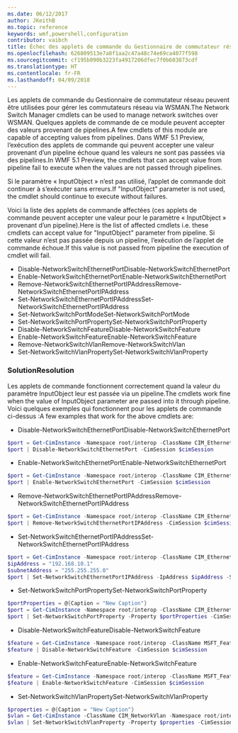 ```yaml
---
ms.date: 06/12/2017
author: JKeithB
ms.topic: reference
keywords: wmf,powershell,configuration
contributor: vaibch
title: Échec des applets de commande du Gestionnaire de commutateur réseau
ms.openlocfilehash: 626809513e7a8f1aa2c47a48c74e69ca4077f598
ms.sourcegitcommit: cf195b090b3223fa4917206dfec7f0b603873cdf
ms.translationtype: HT
ms.contentlocale: fr-FR
ms.lasthandoff: 04/09/2018
---
```

<span data-ttu-id="f8103-103">Les applets de commande du Gestionnaire de commutateur réseau peuvent être utilisées pour gérer les commutateurs réseau via WSMAN.</span><span class="sxs-lookup"><span data-stu-id="f8103-103">The Network Switch Manager cmdlets can be used to manage network switches over WSMAN.</span></span>
<span data-ttu-id="f8103-104">Quelques applets de commande de ce module peuvent accepter des valeurs provenant de pipelines.</span><span class="sxs-lookup"><span data-stu-id="f8103-104">A few cmdlets of this module are capable of accepting values from pipelines.</span></span>
<span data-ttu-id="f8103-105">Dans WMF 5.1 Preview, l’exécution des applets de commande qui peuvent accepter une valeur provenant d’un pipeline échoue quand les valeurs ne sont pas passées via des pipelines.</span><span class="sxs-lookup"><span data-stu-id="f8103-105">In WMF 5.1 Preview, the cmdlets that can accept value from pipeline fail to execute when the values are not passed through pipelines.</span></span>

<span data-ttu-id="f8103-106">Si le paramètre « InputObject » n’est pas utilisé, l’applet de commande doit continuer à s’exécuter sans erreurs.</span><span class="sxs-lookup"><span data-stu-id="f8103-106">If "InputObject" parameter is not used, the cmdlet should continue to execute without failures.</span></span>

<span data-ttu-id="f8103-107">Voici la liste des applets de commande affectées (ces applets de commande peuvent accepter une valeur pour le paramètre « InputObject » provenant d’un pipeline).</span><span class="sxs-lookup"><span data-stu-id="f8103-107">Here is the list of affected cmdlets i.e. these cmdlets can accept value for "InputObject" parameter from pipeline.</span></span>
<span data-ttu-id="f8103-108">Si cette valeur n’est pas passée depuis un pipeline, l’exécution de l’applet de commande échoue.</span><span class="sxs-lookup"><span data-stu-id="f8103-108">If this value is not passed from pipeline the execution of cmdlet will fail.</span></span>

- <span data-ttu-id="f8103-109">Disable-NetworkSwitchEthernetPort</span><span class="sxs-lookup"><span data-stu-id="f8103-109">Disable-NetworkSwitchEthernetPort</span></span>
- <span data-ttu-id="f8103-110">Enable-NetworkSwitchEthernetPort</span><span class="sxs-lookup"><span data-stu-id="f8103-110">Enable-NetworkSwitchEthernetPort</span></span>
- <span data-ttu-id="f8103-111">Remove-NetworkSwitchEthernetPortIPAddress</span><span class="sxs-lookup"><span data-stu-id="f8103-111">Remove-NetworkSwitchEthernetPortIPAddress</span></span>
- <span data-ttu-id="f8103-112">Set-NetworkSwitchEthernetPortIPAddress</span><span class="sxs-lookup"><span data-stu-id="f8103-112">Set-NetworkSwitchEthernetPortIPAddress</span></span>
- <span data-ttu-id="f8103-113">Set-NetworkSwitchPortMode</span><span class="sxs-lookup"><span data-stu-id="f8103-113">Set-NetworkSwitchPortMode</span></span>
- <span data-ttu-id="f8103-114">Set-NetworkSwitchPortProperty</span><span class="sxs-lookup"><span data-stu-id="f8103-114">Set-NetworkSwitchPortProperty</span></span>
- <span data-ttu-id="f8103-115">Disable-NetworkSwitchFeature</span><span class="sxs-lookup"><span data-stu-id="f8103-115">Disable-NetworkSwitchFeature</span></span>
- <span data-ttu-id="f8103-116">Enable-NetworkSwitchFeature</span><span class="sxs-lookup"><span data-stu-id="f8103-116">Enable-NetworkSwitchFeature</span></span>
- <span data-ttu-id="f8103-117">Remove-NetworkSwitchVlan</span><span class="sxs-lookup"><span data-stu-id="f8103-117">Remove-NetworkSwitchVlan</span></span>
- <span data-ttu-id="f8103-118">Set-NetworkSwitchVlanProperty</span><span class="sxs-lookup"><span data-stu-id="f8103-118">Set-NetworkSwitchVlanProperty</span></span>

### <a name="resolution"></a><span data-ttu-id="f8103-119">Solution</span><span class="sxs-lookup"><span data-stu-id="f8103-119">Resolution</span></span>
<span data-ttu-id="f8103-120">Les applets de commande fonctionnent correctement quand la valeur du paramètre InputObject leur est passée via un pipeline.</span><span class="sxs-lookup"><span data-stu-id="f8103-120">The cmdlets work fine when the value of InputObject parameter are passed into it through pipeline.</span></span> <span data-ttu-id="f8103-121">Voici quelques exemples qui fonctionnent pour les applets de commande ci-dessus :</span><span class="sxs-lookup"><span data-stu-id="f8103-121">A few examples that work for the above cmdlets are:</span></span>

- <span data-ttu-id="f8103-122">Disable-NetworkSwitchEthernetPort</span><span class="sxs-lookup"><span data-stu-id="f8103-122">Disable-NetworkSwitchEthernetPort</span></span>
```powershell
$port = Get-CimInstance -Namespace root/interop -ClassName CIM_EthernetPort -CimSession $cimSession | Select-Object -First 1
$port | Disable-NetworkSwitchEthernetPort -CimSession $cimSession
```

- <span data-ttu-id="f8103-123">Enable-NetworkSwitchEthernetPort</span><span class="sxs-lookup"><span data-stu-id="f8103-123">Enable-NetworkSwitchEthernetPort</span></span>
```powershell
$port = Get-CimInstance -Namespace root/interop -ClassName CIM_EthernetPort -CimSession $cimSession | Select-Object -First 1
$port | Enable-NetworkSwitchEthernetPort -CimSession $cimSession
```

- <span data-ttu-id="f8103-124">Remove-NetworkSwitchEthernetPortIPAddress</span><span class="sxs-lookup"><span data-stu-id="f8103-124">Remove-NetworkSwitchEthernetPortIPAddress</span></span>
```powershell
$port = Get-CimInstance -Namespace root/interop -ClassName CIM_EthernetPort -CimSession $cimSession | Select-Object -First 1
$port | Remove-NetworkSwitchEthernetPortIPAddress -CimSession $cimSession
```

- <span data-ttu-id="f8103-125">Set-NetworkSwitchEthernetPortIPAddress</span><span class="sxs-lookup"><span data-stu-id="f8103-125">Set-NetworkSwitchEthernetPortIPAddress</span></span>
```powershell
$port = Get-CimInstance -Namespace root/interop -ClassName CIM_EthernetPort -CimSession $cimSession | Select-Object -First 1
$ipAddress = "192.168.10.1"
$subnetAddress = "255.255.255.0"
$port | Set-NetworkSwitchEthernetPortIPAddress -IpAddress $ipAddress -SubnetAddress $subnetAddress -CimSession $cimSession
```

- <span data-ttu-id="f8103-126">Set-NetworkSwitchPortProperty</span><span class="sxs-lookup"><span data-stu-id="f8103-126">Set-NetworkSwitchPortProperty</span></span>
```powershell
$portProperties = @{Caption = "New Caption"}
$port = Get-CimInstance -Namespace root/interop -ClassName CIM_EthernetPort -CimSession $cimSession | Select-Object -First 1
$port | Set-NetworkSwitchPortProperty -Property $portProperties -CimSession $cimSession
```

- <span data-ttu-id="f8103-127">Disable-NetworkSwitchFeature</span><span class="sxs-lookup"><span data-stu-id="f8103-127">Disable-NetworkSwitchFeature</span></span>
```powershell
$feature = Get-CimInstance -Namespace root/interop -ClassName MSFT_Feature -CimSession $cimSession | Select-Object -First 1
$feature | Disable-NetworkSwitchFeature -CimSession $cimSession
```

- <span data-ttu-id="f8103-128">Enable-NetworkSwitchFeature</span><span class="sxs-lookup"><span data-stu-id="f8103-128">Enable-NetworkSwitchFeature</span></span>
```powershell
$feature = Get-CimInstance -Namespace root/interop -ClassName MSFT_Feature -CimSession $cimSession | Select-Object -First 1
$feature | Enable-NetworkSwitchFeature -CimSession $cimSession
```

- <span data-ttu-id="f8103-129">Set-NetworkSwitchVlanProperty</span><span class="sxs-lookup"><span data-stu-id="f8103-129">Set-NetworkSwitchVlanProperty</span></span>
```powershell
$properties = @{Caption = "New Caption"}
$vlan = Get-CimInstance -ClassName CIM_NetworkVlan -Namespace root/interop -CimSession $cimSession | Select-Object -First 1
$vlan | Set-NetworkSwitchVlanProperty -Property $properties -CimSession $cimSession
```
